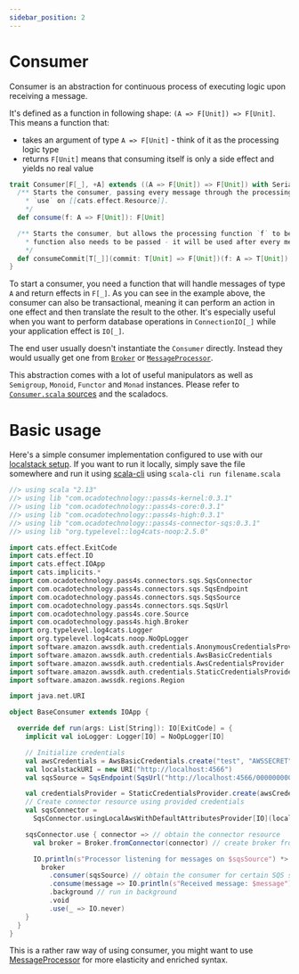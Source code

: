 ```yaml
---
sidebar_position: 2
---
```


# Consumer

Consumer is an abstraction for continuous process of executing logic upon receiving a message.

It's defined as a function in following shape: `(A => F[Unit]) => F[Unit]`. This means a function that:
- takes an argument of type `A => F[Unit]` - think of it as the processing logic type
- returns `F[Unit]` means that consuming itself is only a side effect and yields no real value

```scala
trait Consumer[F[_], +A] extends ((A => F[Unit]) => F[Unit]) with Serializable { self =>
  /** Starts the consumer, passing every message through the processing function `f`. Think of it like of an `evalMap` on [[Stream]] or
    * `use` on [[cats.effect.Resource]].
    */
  def consume(f: A => F[Unit]): F[Unit]

  /** Starts the consumer, but allows the processing function `f` to be in a different effect than that of the consumer's. A `commit`
    * function also needs to be passed - it will be used after every message.
    */
  def consumeCommit[T[_]](commit: T[Unit] => F[Unit])(f: A => T[Unit]): F[Unit] = self.consume(f andThen commit)
}
```

To start a consumer, you need a function that will handle messages of type `A` and return effects in `F[_]`. As you can see in the example above, the consumer can also be transactional, meaning it can perform an action in one effect and then translate the result to the other. It's especially useful when you want to perform database operations in `ConnectionIO[_]` while your application effect is `IO[_]`.

The end user usually doesn't instantiate the `Consumer` directly. Instead they would usually get one from [`Broker`](broker) or [`MessageProcessor`](../modules/message-processor).


This abstraction comes with a lot of useful manipulators as well as `Semigroup`, `Monoid`, `Functor` and `Monad` instances. Please refer to [`Consumer.scala` sources](https://github.com/ocadotechnology/pass4s/blob/main/kernel/src/main/scala/com/ocadotechnology/pass4s/kernel/Consumer.scala) and the scaladocs.

# Basic usage

Here's a simple consumer implementation configured to use with our [localstack setup](../localstack). If you want to run it locally, simply save the file somewhere and run it using [scala-cli](https://scala-cli.virtuslab.org/install) using `scala-cli run filename.scala`

```scala
//> using scala "2.13"
//> using lib "com.ocadotechnology::pass4s-kernel:0.3.1"
//> using lib "com.ocadotechnology::pass4s-core:0.3.1"
//> using lib "com.ocadotechnology::pass4s-high:0.3.1"
//> using lib "com.ocadotechnology::pass4s-connector-sqs:0.3.1"
//> using lib "org.typelevel::log4cats-noop:2.5.0"

import cats.effect.ExitCode
import cats.effect.IO
import cats.effect.IOApp
import cats.implicits.*
import com.ocadotechnology.pass4s.connectors.sqs.SqsConnector
import com.ocadotechnology.pass4s.connectors.sqs.SqsEndpoint
import com.ocadotechnology.pass4s.connectors.sqs.SqsSource
import com.ocadotechnology.pass4s.connectors.sqs.SqsUrl
import com.ocadotechnology.pass4s.core.Source
import com.ocadotechnology.pass4s.high.Broker
import org.typelevel.log4cats.Logger
import org.typelevel.log4cats.noop.NoOpLogger
import software.amazon.awssdk.auth.credentials.AnonymousCredentialsProvider
import software.amazon.awssdk.auth.credentials.AwsBasicCredentials
import software.amazon.awssdk.auth.credentials.AwsCredentialsProvider
import software.amazon.awssdk.auth.credentials.StaticCredentialsProvider
import software.amazon.awssdk.regions.Region

import java.net.URI

object BaseConsumer extends IOApp {

  override def run(args: List[String]): IO[ExitCode] = {
    implicit val ioLogger: Logger[IO] = NoOpLogger[IO]

    // Initialize credentials
    val awsCredentials = AwsBasicCredentials.create("test", "AWSSECRET")
    val localstackURI = new URI("http://localhost:4566")
    val sqsSource = SqsEndpoint(SqsUrl("http://localhost:4566/000000000000/local_queue"))

    val credentialsProvider = StaticCredentialsProvider.create(awsCredentials)
    // Create connector resource using provided credentials 
    val sqsConnector =
      SqsConnector.usingLocalAwsWithDefaultAttributesProvider[IO](localstackURI, Region.EU_WEST_2, credentialsProvider)

    sqsConnector.use { connector => // obtain the connector resource
      val broker = Broker.fromConnector(connector) // create broker from connector

      IO.println(s"Processor listening for messages on $sqsSource") *>
        broker
          .consumer(sqsSource) // obtain the consumer for certain SQS source
          .consume(message => IO.println(s"Received message: $message")) // bind consumer logic
          .background // run in background
          .void
          .use(_ => IO.never)
    }
  }
}
```

This is a rather raw way of using consumer, you might want to use [MessageProcessor](../modules/message-processor) for more elasticity and enriched syntax.

